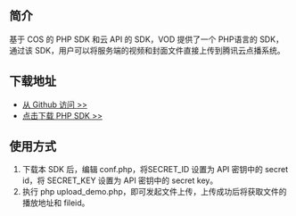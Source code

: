 ## 简介

基于 COS 的 PHP SDK 和云 API 的 SDK，VOD 提供了一个 PHP语言的 SDK，通过该 SDK，用户可以将服务端的视频和封面文件直接上传到腾讯云点播系统。

## 下载地址

* [从 Github 访问 >>](https://github.com/tencentyun/vod-php-sdk-v5)
* [点击下载 PHP SDK >>](https://github.com/tencentyun/vod-php-sdk-v5/archive/master.zip)

## 使用方式

1. 下载本 SDK 后，编辑 conf.php，将SECRET_ID 设置为 API 密钥中的 secret id，将 SECRET_KEY 设置为 API 密钥中的 secret key。
2. 执行 php upload_demo.php，即可发起文件上传，上传成功后将获取文件的播放地址和 fileid。